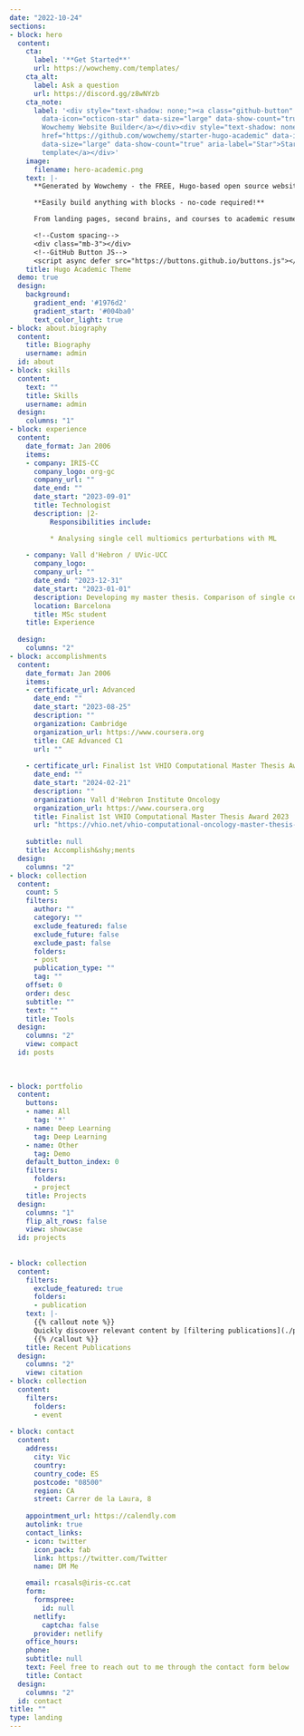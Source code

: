 ```yaml
---
date: "2022-10-24"
sections:
- block: hero
  content:
    cta:
      label: '**Get Started**'
      url: https://wowchemy.com/templates/
    cta_alt:
      label: Ask a question
      url: https://discord.gg/z8wNYzb
    cta_note:
      label: '<div style="text-shadow: none;"><a class="github-button" href="https://github.com/wowchemy/wowchemy-hugo-themes"
        data-icon="octicon-star" data-size="large" data-show-count="true" aria-label="Star">Star
        Wowchemy Website Builder</a></div><div style="text-shadow: none;"><a class="github-button"
        href="https://github.com/wowchemy/starter-hugo-academic" data-icon="octicon-star"
        data-size="large" data-show-count="true" aria-label="Star">Star the Academic
        template</a></div>'
    image:
      filename: hero-academic.png
    text: |-
      **Generated by Wowchemy - the FREE, Hugo-based open source website builder trusted by 500,000+ sites.**

      **Easily build anything with blocks - no-code required!**

      From landing pages, second brains, and courses to academic resumés, conferences, and tech blogs.

      <!--Custom spacing-->
      <div class="mb-3"></div>
      <!--GitHub Button JS-->
      <script async defer src="https://buttons.github.io/buttons.js"></script>
    title: Hugo Academic Theme
  demo: true
  design:
    background:
      gradient_end: '#1976d2'
      gradient_start: '#004ba0'
      text_color_light: true
- block: about.biography
  content:
    title: Biography
    username: admin
  id: about
- block: skills
  content:
    text: ""
    title: Skills
    username: admin
  design:
    columns: "1"
- block: experience
  content:
    date_format: Jan 2006
    items:
    - company: IRIS-CC
      company_logo: org-gc
      company_url: ""
      date_end: ""
      date_start: "2023-09-01"
      title: Technologist
      description: |2-
          Responsibilities include:

          * Analysing single cell multiomics perturbations with ML 
          
    - company: Vall d'Hebron / UVic-UCC
      company_logo: 
      company_url: ""
      date_end: "2023-12-31"
      date_start: "2023-01-01"
      description: Developing my master thesis. Comparison of single cell trajectory inference methods
      location: Barcelona
      title: MSc student
    title: Experience
    
  design:
    columns: "2"
- block: accomplishments
  content:
    date_format: Jan 2006
    items:
    - certificate_url: Advanced
      date_end: ""
      date_start: "2023-08-25"
      description: ""
      organization: Cambridge
      organization_url: https://www.coursera.org
      title: CAE Advanced C1
      url: ""
      
    - certificate_url: Finalist 1st VHIO Computational Master Thesis Award 2023
      date_end: ""
      date_start: "2024-02-21"
      description: ""
      organization: Vall d'Hebron Institute Oncology
      organization_url: https://www.coursera.org
      title: Finalist 1st VHIO Computational Master Thesis Award 2023
      url: "https://vhio.net/vhio-computational-oncology-master-thesis-award/"
   
    subtitle: null
    title: Accomplish&shy;ments
  design:
    columns: "2"
- block: collection
  content:
    count: 5
    filters:
      author: ""
      category: ""
      exclude_featured: false
      exclude_future: false
      exclude_past: false
      folders:
      - post
      publication_type: ""
      tag: ""
    offset: 0
    order: desc
    subtitle: ""
    text: ""
    title: Tools
  design:
    columns: "2"
    view: compact
  id: posts
  
  
  
- block: portfolio
  content:
    buttons:
    - name: All
      tag: '*'
    - name: Deep Learning
      tag: Deep Learning
    - name: Other
      tag: Demo
    default_button_index: 0
    filters:
      folders:
      - project
    title: Projects
  design:
    columns: "1"
    flip_alt_rows: false
    view: showcase
  id: projects
  
  
- block: collection
  content:
    filters:
      exclude_featured: true
      folders:
      - publication
    text: |-
      {{% callout note %}}
      Quickly discover relevant content by [filtering publications](./publication/).
      {{% /callout %}}
    title: Recent Publications
  design:
    columns: "2"
    view: citation
- block: collection
  content:
    filters:
      folders:
      - event
 
- block: contact
  content:
    address:
      city: Vic
      country: 
      country_code: ES
      postcode: "08500"
      region: CA
      street: Carrer de la Laura, 8
      
    appointment_url: https://calendly.com
    autolink: true
    contact_links:
    - icon: twitter
      icon_pack: fab
      link: https://twitter.com/Twitter
      name: DM Me

    email: rcasals@iris-cc.cat
    form:
      formspree:
        id: null
      netlify:
        captcha: false
      provider: netlify
    office_hours:
    phone: 
    subtitle: null
    text: Feel free to reach out to me through the contact form below
    title: Contact
  design:
    columns: "2"
  id: contact
title: ""
type: landing
---
```

